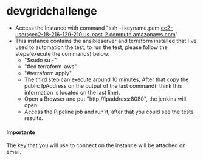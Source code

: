 # devgridchallenge
* Access the Instance with command "ssh -i keyname.pem ec2-user@ec2-18-216-129-210.us-east-2.compute.amazonaws.com"
* This instance contains the ansibleserver and terraform installed that I´ve used to automation the test, to run the test, please follow the steps(execute the commands) below:
	* "$sudo su -"
	* "#cd terraform-aws"
	* "#terraform apply"
	*  The third step can execute around 10 minutes, After that copy the public IpAddress on the output of the last command(I think this information is located on the last line).
	*  Open a Browser and put "http://ipaddress:8080", the jenkins will open.
	*  Access the Pipeline job and run it, after that you could see the tests results.

#### Importante #####
The key that you will use to connect on the instance will be attached on email.
